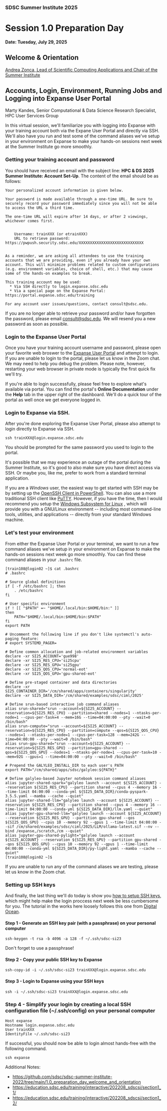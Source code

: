 ### SDSC Summer Institute 2025
# Session 1.0 Preparation Day


**Date: Tuesday, July 29, 2025**


## Welcome & Orientation
[Andrea Zonca, Lead of Scientific Computing Applications and Chair of the Summer Institute](https://www.sdsc.edu/research/experts/zonca_andrea.html)


## Accounts, Login, Environment, Running Jobs and Logging into Expanse User Portal
Marty Kandes, Senior Computational & Data Science Research Specialist, HPC User Services Group

In this virtual session, we'll familiarize you with logging into Expanse with your training account both via the Expane User Portal and directly via SSH. We'll also have you run and test some of the command aliases we've setup in your environment on Expanse to make your hands-on sessions next week at the Summer Institute go more smoothly. 

### Getting your training account and password

You should have received an email with the subject line: **HPC & DS 2025 Summer Institute: Account Set-Up**. The content of the email should be as follows:

```
Your personalized account information is given below.

Your password is made available through a one-time URL. Be sure to securely record your password immediately since you will not be able to access the URL a third time.

The one-time URL will expire after 14 days, or after 2 viewings, whichever comes first.


    Username: trainXXX (or etrainXXX)
    URL to retrieve password: https://pwpush.security.sdsc.edu/XXXXXXXXXXXXXXXXXXXXXXXXXXXXX


As a reminder, we are asking all attendees to use the training accounts that we are providing, even if you already have your own account. This will minimize problems related to custom configurations (e.g. environment variables, choice of shell, etc.) that may cause some of the hands-on examples to break.

This training account may be used:
  * Via SSH directly to login.expanse.sdsc.edu
  * Via a special page on the Expanse Portal: https://portal.expanse.sdsc.edu/training

For any account user issues/questions, contact consult@sdsc.edu. 
```

If you are no longer able to retrieve your password and/or have forgotten the password, please email consult@sdsc.edu. We will resend you a new password as soon as possible.

### Login to the Expanse User Portal

Once you have your training account username and password, please open your favorite web broswer to the [Expanse User Portal](https://portal.expanse.sdsc.edu/training) and attempt to login. If you are unable to login to the portal, please let us know in the Zoom chat. We may need to help you debug the problem. Please note, however, restarting your web browser in private mode is typically the first quick fix  we'll try.

If you're able to login successfully, please feel free to explore what's available via portal. You can find the portal's **Online Documentation** under the **Help** tab in the upper right of the dashboard. We'll do a quick tour of the portal as well once we get everyone logged in. 

### Login to Expanse via SSH.

After you're done exploring the Expanse User Portal, please also attempt to login directly to Expanse via SSH. 
```
ssh trainXXX@login.expanse.sdsc.edu
```
You should be prompted for the same password you used to login to the portal. 

It's possible that we may experience an outage of the portal during the Summer Institute, so it's good to also make sure you have direct access via SSH. Or maybe you, like me, prefer to work from a standard terminal application. 

If you are a *Windows* user, the easiest way to get started with SSH may be by setting up the [OpenSSH Client in PowerShell](https://learn.microsoft.com/en-us/windows-server/administration/openssh/openssh_install_firstuse?tabs=gui). You can also use a more traditional SSH client like [PuTTY](https://www.chiark.greenend.org.uk/~sgtatham/putty/latest.html). However, if you have the time, then I would recommend you setup the [Windows Subsystem for Linux](https://learn.microsoft.com/en-us/windows/wsl/) , which will provide you with a GNU/Linux environment -- including most command-line tools, utilities, and applications -- directly from your standard Windows machine.

### Let's test your environment

From either the Expanse User Portal or your terminal, we want to run a few command aliases we've setup in your environment on Expanse to make the hands-on sessions next week go more smoothly. You can find these command aliases in your `.bashrc` file.

```
[train108@login02 ~]$ cat .bashrc
# .bashrc

# Source global definitions
if [ -f /etc/bashrc ]; then
	. /etc/bashrc
fi

# User specific environment
if ! [[ "$PATH" =~ "$HOME/.local/bin:$HOME/bin:" ]]
then
    PATH="$HOME/.local/bin:$HOME/bin:$PATH"
fi
export PATH

# Uncomment the following line if you don't like systemctl's auto-paging feature:
# export SYSTEMD_PAGER=

# Define common allocation and job-related environment variables
declare -xr SI25_ACCOUNT='gue998'
declare -xr SI25_RES_CPU='si25cpu'
declare -xr SI25_RES_GPU='si25gpu'
declare -xr SI25_QOS_CPU='normal-eot'
declare -xr SI25_QOS_GPU='gpu-shared-eot'

# Define pre-staged container and data directories
declare -xr SI25_CONTAINER_DIR='/cm/shared/apps/containers/singularity'
declare -xr SI25_DATA_DIR='/cm/shared/examples/sdsc/ciml/2025'

# Define srun-based interactive job command aliases
alias srun-shared="srun --account=${SI25_ACCOUNT} --reservation=${SI25_RES_CPU} --partition=shared --nodes=1 --ntasks-per-node=1 --cpus-per-task=4 --mem=16G --time=04:00:00 --pty --wait=0 /bin/bash"
alias srun-compute="srun --account=${SI25_ACCOUNT} --reservation=${SI25_RES_CPU} --partition=compute --qos=${SI25_QOS_CPU} --nodes=1 --ntasks-per-node=1 --cpus-per-task=128 --mem=242G --time=04:00:00 --pty --wait=0 /bin/bash"
alias srun-gpu-shared="srun --account=${SI25_ACCOUNT} --reservation=${SI25_RES_GPU} --partition=gpu-shared --qos=${SI25_QOS_GPU} --nodes=1 --ntasks-per-node=1 --cpus-per-task=10 --mem=92G --gpus=1 --time=04:00:00 --pty --wait=0 /bin/bash"

# Prepend the GALYLEO_INSTALL_DIR to each user's PATH
export PATH="/cm/shared/apps/sdsc/galyleo:${PATH}"

# Define galyleo-based Jupyter notebook session command aliases
alias jupyter-shared-spark="galyleo launch --account ${SI25_ACCOUNT} --reservation ${SI25_RES_CPU} --partition shared --cpus 4 --memory 16 --time-limit 04:00:00 --conda-yml ${SI25_DATA_DIR}/conda-pyspark-3.5.5.yaml --mamba --cache --quiet"
alias jupyter-shared-llm="galyleo launch --account ${SI25_ACCOUNT} --reservation ${SI25_RES_CPU} --partition shared --cpus 4 --memory 16 --time-limit 04:00:00 --conda-yml ${SI25_DATA_DIR}/llm.yaml --quiet"
alias jupyter-gpu-shared-llm="galyleo launch --account ${SI25_ACCOUNT} --reservation ${SI25_RES_GPU} --partition gpu-shared --qos ${SI25_QOS_GPU} --cpus 10 --memory 92 --gpus 1 --time-limit 04:00:00 --sif /cm/shared/examples/sdsc/ciml/2025/LLM/ollama-latest.sif --nv --bind /expanse,/scratch,/cm --quiet"
alias jupyter-gpu-shared-pylight="galyleo launch --account ${SI25_ACCOUNT} --reservation ${SI25_RES_GPU} --partition gpu-shared --qos ${SI25_QOS_GPU} --cpus 10 --memory 92 --gpus 1 --time-limit 04:00:00 --conda-yml ${SI25_DATA_DIR}/py-light.yaml --mamba --cache --quiet"
[train108@login02 ~]$
```

If you are unable to run any of the command aliases we are testing, please let us know in the Zoom chat. 

### Setting up SSH keys

And finally, the last thing we'll do today is show you [how to setup SSH keys](https://github.com/sdsc/sdsc-summer-institute-2025/blob/main/1.0_preparation_day_welcome_and_orientation/SSH.md#easy-access-setting-up-ssh-keys-key), which might help make the login proccess next week be less cumbersome for you. The tutorial in the works here loosely follows this one from [Digital Ocean](https://www.digitalocean.com/community/tutorials/how-to-set-up-ssh-keys-on-ubuntu-20-04).

#### Step 1 - Generate an SSH key pair (with a passphrase) on your personal computer

```
ssh-keygen -t rsa -b 4096 -a 128 -f ~/.ssh/sdsc-si23
```

Don't forget to use a passphrase!

#### Step 2 - Copy your public SSH key to Expanse

```
ssh-copy-id -i ~/.ssh/sdsc-si23 trainXXX@login.expanse.sdsc.edu
```

#### Step 3 - Login to Expanse using your SSH keys

```
ssh -i ~/.ssh/sdsc-si23 trainXXX@login.expanse.sdsc.edu
```

### Step 4 - Simplify your login by creating a local SSH configuration file (~/.ssh/config) on your personal computer

```
Host expanse
Hostname login.expanse.sdsc.edu
User trainXXX
IdentityFile ~/.ssh/sdsc-si23
```

If successful, you should now be able to login almost hands-free with the following command. 

```
ssh expanse
```

Additional Notes:
- https://github.com/sdsc/sdsc-summer-institute-2022/tree/main/1.0_preparation_day_welcome_and_orientation
- https://education.sdsc.edu/training/interactive/202208_sdscsi/section1_1/
- https://education.sdsc.edu/training/interactive/202208_sdscsi/section1_2/
